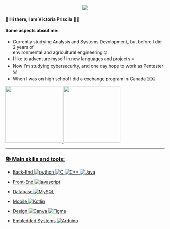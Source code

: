 <p align="center">
  <img src="https://readme-typing-svg.herokuapp.com/?lines=Welcome+to+my+GitHub+profile!&center=true&width=380&height=45"</p>
  
#### 🌻 Hi there, I am Victória Priscila 👩‍🦱 
#### Some aspects about me: 
- Currently studying Analysis and Systems Devolopment, but before I did 2 years of
<br>environmental and agricultural engineering 🤓
- I like to adventure myself in new languages and projects ⭐
- Now I'm studying cybersecurity, and one day hope to work as Pentester 💻
- When I was on high school I did a exchange program in Canada 🇨🇦

</div>
  <div align="left">
  <a href="https://github.com/VictoriaPriscila28">
  <img height="180em" src="https://github-readme-stats.vercel.app/api?username=victoriapriscila28&show_icons=true&theme=dracula&include_all_commits=true&count_private=true"/>
  <img height="180em" src="https://github-readme-stats.vercel.app/api/top-langs/?username=victoriapriscila28&layout=compact&langs_count=7&theme=dracula"/>
</div>

---
### :books: Main skills and tools:

- Back-End
  ![python](https://img.shields.io/badge/Python-FFD43B?style=for-the-badge&logo=python&logoColor=blue)
  ![C](https://img.shields.io/badge/c-%2300599C.svg?style=for-the-badge&logo=c&logoColor=white)
  ![C++](https://img.shields.io/badge/c++-%2300599C.svg?style=for-the-badge&logo=c%2B%2B&logoColor=white)
  ![Java](https://img.shields.io/badge/java-%23ED8B00.svg?style=for-the-badge&logo=openjdk&logoColor=white)

- Front-End
![javascript](https://img.shields.io/badge/JavaScript-323330?style=for-the-badge&logo=javascript&logoColor=F7DF1E)

- Database
![MySQL](https://img.shields.io/badge/mysql-%2300f.svg?style=for-the-badge&logo=mysql&logoColor=white)
- Mobile
![Kotlin](https://img.shields.io/badge/kotlin-%237F52FF.svg?style=for-the-badge&logo=kotlin&logoColor=white) 
- Design
![Canva](https://img.shields.io/badge/Canva-%2300C4CC.svg?style=for-the-badge&logo=Canva&logoColor=white)
![Figma](https://img.shields.io/badge/figma-%23F24E1E.svg?style=for-the-badge&logo=figma&logoColor=white)

- Embledded Systems
![Arduino](https://img.shields.io/badge/-Arduino-00979D?style=for-the-badge&logo=Arduino&logoColor=white)





  
 
